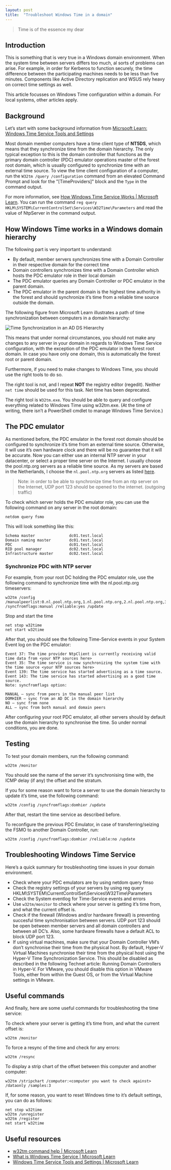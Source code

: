 ```yaml
---
layout: post
title:  "Troubleshoot Windows Time in a domain"
---
```



> Time is of the essence my dear

## Introduction

This is something that is very true in a Windows domain environment. When the system time between servers differs too much, al sorts of problems can arise. For example, in order for Kerberos to function securely, the time difference between the participating machines needs to be less than five minutes. Components like Active Directory replication and WSUS rely heavy on correct time settings as well.

This article focusses on Windows Time configuration within a domain. For local systems, other articles apply.

## Background

Let’s start with some background information from [Micrsooft Learn: Windows Time Service Tools and Settings](https://learn.microsoft.com/en-us/windows-server/networking/windows-time-service/windows-time-service-tools-and-settings)

Most domain member computers have a time client type of **NT5DS**, which means that they synchronize time from the domain hierarchy.
The only typical exception to this is the domain controller that functions as the primary domain controller (PDC) emulator operations master of the forest root domain, which is usually configured to synchronize time with an external time source. 
To view the time client configuration of a computer, run the `W32tm /query /configuration` command from an elevated Command Prompt and look for the "[TimeProviders]" block and the `Type` in the command output. 

For more information, see [How Windows Time Service Works | Microsoft Learn](https://learn.microsoft.com/en-us/windows-server/networking/windows-time-service/How-the-Windows-Time-Service-Works). 
You can run the command `reg query HKLM\SYSTEM\CurrentControlSet\Services\W32Time\Parameters` and read the value of NtpServer in the command output.

## How Windows Time works in a Windows domain hierarchy

The following part is very important to understand:

- By default, member servers synchronizes time with a Domain Controller in their respective domain for the correct time
- Domain controllers synchronizes time with a Domain Controller which hosts the PDC emulator role in their local domain
- The PDC emulator queries any Domain Controller or PDC emulator in the parent domain.
- The PDC emulator in the parent domain is the highest time authority in the forest and should synchronize it’s time from a reliable time source outside the domain.

The following figure from Microsoft Learn illustrates a path of time synchronization between computers in a domain hierarchy:

![Time Synchronization in an AD DS Hierarchy](/assets/images/post-2022-09-mslearn-time-synchronization-hierarchy.gif)

This means that under normal circumstances, you should not make any changes to any server in your domain in regards to Windows Time Service configuration, with the exception of the PDC emulator in the forest root domain.
In case you have only one domain, this is automatically the forest root or parent domain.

Furthermore, if you need to make changes to Windows Time, you should use the right tools to do so.

The right tool is not, and I repeat **NOT** the registry editor (regedit). Neither `net time` should be used for this task. Net time has been deprecated.

The right tool is `W32tm.exe`. You should be able to query and configure everything related to Windows Time using w32tm.exe. (At the time of writing, there isn’t a PowerShell cmdlet to manage Windows Time Service.)

## The PDC emulator

As mentioned before, the PDC emulator in the forest root domain should be configured to synchronize it’s time from an external time source. Otherwise, it will use it’s own hardware clock and there will be no guarantee that it will be accurate. Now you can either use an internal NTP server in your datacenter, or select a proper time server on the Internet. I usually choose the pool.ntp.org servers as a reliable time source. As my servers are based in the Netherlands, I choose the `nl.pool.ntp.org` servers as listed [here](https://www.ntppool.org/zone/@).

> Note: in order to be able to synchronize time from an ntp server on the Internet, UDP port 123 should be opened to the internet. (outgoing traffic)

To check which server holds the PDC emulator role, you can use the following command on any server in the root domain:

```shell
netdom query fsmo
```

This will look something like this:

```shell
Schema master               dc01.test.local
Domain naming master        dc01.test.local
PDC                         dc01.test.local
RID pool manager            dc02.test.local
Infrastructure master       dc02.test.local
```

### Synchronize PDC with NTP server

For example, from your root DC holding the PDC emulator role, use the following command to synchronize time with the nl.pool.ntp.org timeservers:

```shell
w32tm /config /manualpeerlist:0.nl.pool.ntp.org,1.nl.pool.ntp.org,2.nl.pool.ntp.org,3.nl.pool.ntp.org /syncfromflags:manual /reliable:yes /update
```

Stop and start the time

```shell
net stop w32time
net start w32time
```

After that, you should see the following Time-Service events in your System Event log on the PDC emulator:

```shell
Event 37: The time provider NtpClient is currently receiving valid time data from <your NTP sources here>
Event 35: The time service is now synchronizing the system time with the time source <your NTP sources here>
Event 139: The time service has started advertising as a time source.
Event 143: The time service has started advertising as a good time source.
Note: syncfromflags option:

MANUAL – sync from peers in the manual peer list
DOMHIER – sync from an AD DC in the domain hierarchy
NO – sync from none
ALL – sync from both manual and domain peers
```

After configuring your root PDC emulator, all other servers should by default use the domain hierarchy to synchronise the time. So under normal conditions, you are done.

## Testing

To test your domain members, run the following command:

```shell
w32tm /monitor
```

You should see the name of the server it’s synchronising time with, the ICMP delay (if any) the offset and the stratum.

If you for some reason want to force a server to use the domain hierarchy to update it’s time, use the following command:

```shell
w32tm /config /syncfromflags:domhier /update
```

After that, restart the time service as described before.

To reconfigure the previous PDC Emulator, in case of transferring/seizing the FSMO to another Domain Controller, run:

```shell
w32tm /config /syncfromflags:domhier /reliable:no /update
```

## Troubleshooting Windows Time Service 

Here’s a quick summary for troubleshooting time issues in your domain environment.

- Check where your PDC emulators are by using netdom query fmso
- Check the registry settings of your servers by using reg query HKLM\SYSTEM\CurrentControlSet\Services\W32Time\Parameters
- Check the System eventlog for Time-Service events and errors
- Use `w32tm/monitor` to check where your server is getting it’s time from, and what the current offset is.
- Check if the firewall (Windows and/or hardware firewall) is preventing succesful time synchronisation between servers. UDP port 123 should be open between member servers and all domain controllers and between all DC’s. Also, some hardware firewalls have a default ACL to block UDP port 123.
- If using virtual machines, make sure that your Domain Controller VM’s don’t synchronise their time from the physical host. By default, Hyper-V Virtual Machines synchronise their time from the physical host using the Hyper-V Time Synchronization Service. This should be disabled as described in the following Technet article: Running Domain Controllers in Hyper-V. For VMware, you should disable this option in VMware Tools, either from within the Guest OS, or from the Virtual Machine settings in VMware.

## Useful commands

And finally, here are some useful commands for troubleshooting the time service:

To check where your server is getting it’s time from, and what the current offset is:

```shell
w32tm /monitor
```

To force a resync of the time and check for any errors:

```shell
w32tm /resync
```

To display a strip chart of the offset between this computer and another computer:

```shell
w32tm /stripchart /computer:<computer you want to check against> /dataonly /samples:3
```

If, for some reason, you want to reset Windows time to it’s default settings, you can do as follows:

```shell
net stop w32time
w32tm /unregister
w32tm /register
net start w32time
```

## Useful resources

- [w32tm command help \| Microsoft Learn](https://learn.microsoft.com/en-us/windows-server/networking/windows-time-service/windows-time-service-tools-and-settings?source=recommendations#run-w32tmexe)
- [What is Windows Time Service \| Microsoft Learn](https://learn.microsoft.com/en-us/archive/blogs/w32time/what-is-windows-time-service)
- [Windows Time Service Tools and Settings \| Microsoft Learn](https://learn.microsoft.com/en-us/windows-server/networking/windows-time-service/windows-time-service-tools-and-settings)